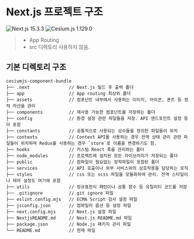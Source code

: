 # Next.js 프로젝트 구조

<img src="https://img.shields.io/badge/Next.js_v15.3.3-000000?style=for-the-badge&logo=nextdotjs&logoColor=FFFFFF" alt="Next.js 15.3.3">
<img src="https://img.shields.io/badge/Cesium.js_v1.129.0-FFFFFF?style=for-the-badge&logo=cesium&logoColor=6CADDF" alt="Cesium.js 1.129.0">


> - App Routing
> - src 디렉토리 사용하지 않음.

## 기본 디렉토리 구조

```text
cesiumjs-component-bundle
├── .next               // Next.js 빌드 후 출력 폴더
├── app                 // App routing 최상위 폴더
├── assets              // 컴포넌트 내부에서 사용하는 이미지, 아이콘, 폰트 등 정적 자산을 관리
├── components          // 재사용 가능한 컴포넌트를 저장하는 폴더
├── config              // 환경 설정 관련 파일들을 저장. API 엔드포인트 설정 등이 포함
├── constants           // 공통적으로 사용되는 상수들을 정의한 파일들이 위치
├── contexts            // Context API를 사용하는 경우 전역 상태 관리 관련 파일들이 위치하며 Redux를 사용하는 경우 `store`로 이름을 변경하기도 함.
├── hooks               // 커스텀 React 훅을 관리하는 폴더
├── node_modules        // 프로젝트에 설치된 모든 라이브러리가 저장되는 폴더
├── public              // 컴파일이 필요없는 정적파일이 포함된 폴더
├── services            // API 호출이나 외부 서비스와의 상호작용을 담당하는 로직
├── styles              // css 또는 scss 파일을 모듈화하여 관리. 전역 스타일이나 테마 설정도 여기에 포함
├── utils               // 정규표현식 패턴이나 공통 함수 등 유틸리티 코드를 저장
├── .gitignore          // git ignore 파일
├── eslint.config.mjs   // ECMA Script 검사 설정 파일
├── jsconfig.json       // 컴파일러 옵션 등 설정 파일
├── next.config.mjs     // Next.js 설정 파일
├── NextjsREADME.md     // Next.js README.md 파일
├── package.json        // Node.js 패키지 관리 파일
└── README.md           // 현재 파일
```





